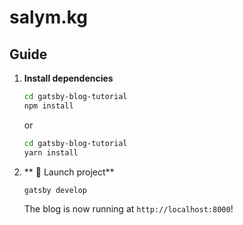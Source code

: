 # salym.kg
## Guide

1.  **Install dependencies**

    ```sh
    cd gatsby-blog-tutorial
    npm install
    ```
    
    or 
    
    ```sh
    cd gatsby-blog-tutorial
    yarn install
    ```

1.  ** 🚀 Launch project**

    ```sh
    gatsby develop
    ```

    The blog is now running at `http://localhost:8000`!
